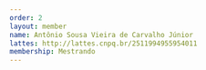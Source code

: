 ```yaml
---
order: 2
layout: member
name: Antônio Sousa Vieira de Carvalho Júnior
lattes: http://lattes.cnpq.br/2511994955954011
membership: Mestrando
---
```


